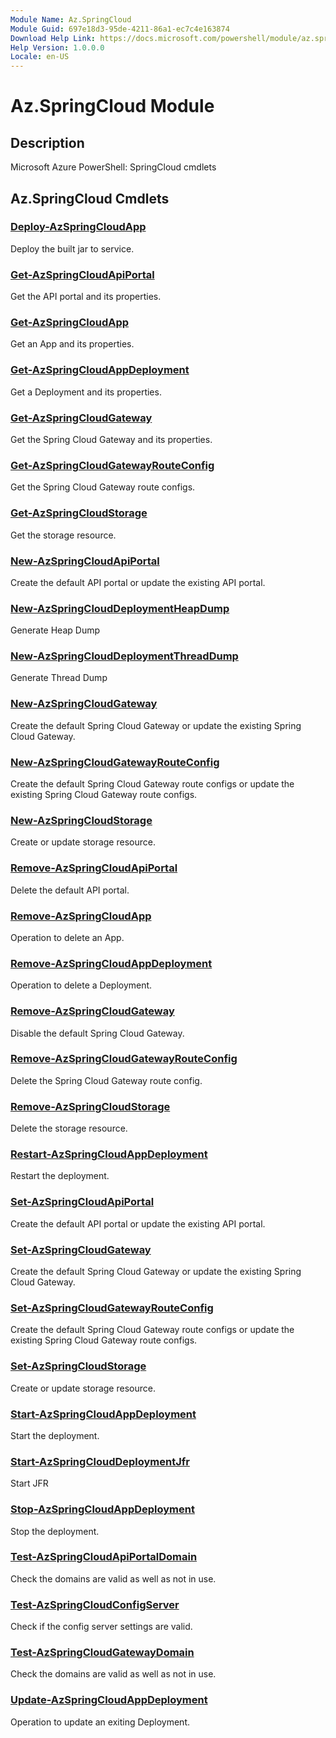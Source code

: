 ```yaml
---
Module Name: Az.SpringCloud
Module Guid: 697e18d3-95de-4211-86a1-ec7c4e163874
Download Help Link: https://docs.microsoft.com/powershell/module/az.springcloud
Help Version: 1.0.0.0
Locale: en-US
---
```


# Az.SpringCloud Module
## Description
Microsoft Azure PowerShell: SpringCloud cmdlets

## Az.SpringCloud Cmdlets
### [Deploy-AzSpringCloudApp](Deploy-AzSpringCloudApp.md)
Deploy the built jar to service.

### [Get-AzSpringCloudApiPortal](Get-AzSpringCloudApiPortal.md)
Get the API portal and its properties.

### [Get-AzSpringCloudApp](Get-AzSpringCloudApp.md)
Get an App and its properties.

### [Get-AzSpringCloudAppDeployment](Get-AzSpringCloudAppDeployment.md)
Get a Deployment and its properties.

### [Get-AzSpringCloudGateway](Get-AzSpringCloudGateway.md)
Get the Spring Cloud Gateway and its properties.

### [Get-AzSpringCloudGatewayRouteConfig](Get-AzSpringCloudGatewayRouteConfig.md)
Get the Spring Cloud Gateway route configs.

### [Get-AzSpringCloudStorage](Get-AzSpringCloudStorage.md)
Get the storage resource.

### [New-AzSpringCloudApiPortal](New-AzSpringCloudApiPortal.md)
Create the default API portal or update the existing API portal.

### [New-AzSpringCloudDeploymentHeapDump](New-AzSpringCloudDeploymentHeapDump.md)
Generate Heap Dump

### [New-AzSpringCloudDeploymentThreadDump](New-AzSpringCloudDeploymentThreadDump.md)
Generate Thread Dump

### [New-AzSpringCloudGateway](New-AzSpringCloudGateway.md)
Create the default Spring Cloud Gateway or update the existing Spring Cloud Gateway.

### [New-AzSpringCloudGatewayRouteConfig](New-AzSpringCloudGatewayRouteConfig.md)
Create the default Spring Cloud Gateway route configs or update the existing Spring Cloud Gateway route configs.

### [New-AzSpringCloudStorage](New-AzSpringCloudStorage.md)
Create or update storage resource.

### [Remove-AzSpringCloudApiPortal](Remove-AzSpringCloudApiPortal.md)
Delete the default API portal.

### [Remove-AzSpringCloudApp](Remove-AzSpringCloudApp.md)
Operation to delete an App.

### [Remove-AzSpringCloudAppDeployment](Remove-AzSpringCloudAppDeployment.md)
Operation to delete a Deployment.

### [Remove-AzSpringCloudGateway](Remove-AzSpringCloudGateway.md)
Disable the default Spring Cloud Gateway.

### [Remove-AzSpringCloudGatewayRouteConfig](Remove-AzSpringCloudGatewayRouteConfig.md)
Delete the Spring Cloud Gateway route config.

### [Remove-AzSpringCloudStorage](Remove-AzSpringCloudStorage.md)
Delete the storage resource.

### [Restart-AzSpringCloudAppDeployment](Restart-AzSpringCloudAppDeployment.md)
Restart the deployment.

### [Set-AzSpringCloudApiPortal](Set-AzSpringCloudApiPortal.md)
Create the default API portal or update the existing API portal.

### [Set-AzSpringCloudGateway](Set-AzSpringCloudGateway.md)
Create the default Spring Cloud Gateway or update the existing Spring Cloud Gateway.

### [Set-AzSpringCloudGatewayRouteConfig](Set-AzSpringCloudGatewayRouteConfig.md)
Create the default Spring Cloud Gateway route configs or update the existing Spring Cloud Gateway route configs.

### [Set-AzSpringCloudStorage](Set-AzSpringCloudStorage.md)
Create or update storage resource.

### [Start-AzSpringCloudAppDeployment](Start-AzSpringCloudAppDeployment.md)
Start the deployment.

### [Start-AzSpringCloudDeploymentJfr](Start-AzSpringCloudDeploymentJfr.md)
Start JFR

### [Stop-AzSpringCloudAppDeployment](Stop-AzSpringCloudAppDeployment.md)
Stop the deployment.

### [Test-AzSpringCloudApiPortalDomain](Test-AzSpringCloudApiPortalDomain.md)
Check the domains are valid as well as not in use.

### [Test-AzSpringCloudConfigServer](Test-AzSpringCloudConfigServer.md)
Check if the config server settings are valid.

### [Test-AzSpringCloudGatewayDomain](Test-AzSpringCloudGatewayDomain.md)
Check the domains are valid as well as not in use.

### [Update-AzSpringCloudAppDeployment](Update-AzSpringCloudAppDeployment.md)
Operation to update an exiting Deployment.

